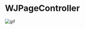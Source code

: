 # WJPageController
![gif](https://github.com/wangjiegit/WJMoviePlayer/blob/master/WJPageController/WJPageController.GIF)
